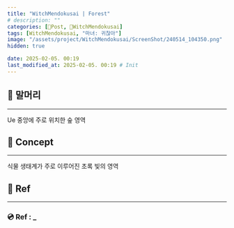 ```yaml
---
title: "WitchMendokusai | Forest"
# description: ""
categories: [📀Post, 🥥WitchMendokusai]
tags: [WitchMendokusai, "마녀: 귀찮아"]
image: "/assets/project/WitchMendokusai/ScreenShot/240514_104350.png"
hidden: true

date: 2025-02-05. 00:19
last_modified_at: 2025-02-05. 00:19 # Init
---
```


## 📀 말머리

---

Ue 중앙에 주로 위치한 숲 영역  

## 📀 Concept

---

식물 생태계가 주로 이루어진 초록 빛의 영역  

## 📀 Ref

---

### 💿 Ref : _

